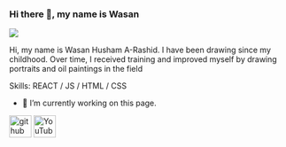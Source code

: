 ### Hi there 👋, my name is Wasan
![](https://www.youtube.com/@Lina.Art.Design)

Hi, my name is Wasan Husham A-Rashid. I have been drawing since my childhood. Over time, I received training and improved myself by drawing portraits and oil paintings in the field

Skills:  REACT / JS / HTML / CSS

- 🔭 I’m currently working on this page. 


[<img src='https://cdn.jsdelivr.net/npm/simple-icons@3.0.1/icons/github.svg' alt='github' height='40'>](https://github.com/https://github.com/pen-to-digital)  [<img src='https://cdn.jsdelivr.net/npm/simple-icons@3.0.1/icons/youtube.svg' alt='YouTube' height='40'>](https://www.youtube.com/channel/https://www.youtube.com/@Lina.Art.Design)  
